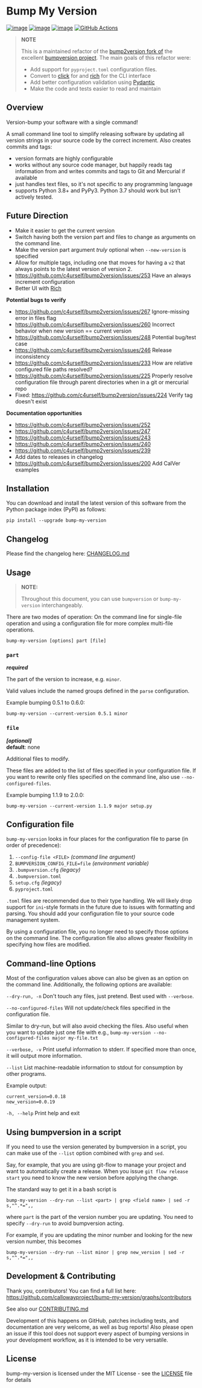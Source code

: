 # Bump My Version

[![image](https://img.shields.io/pypi/v/bump-my-version.svg)](https://pypi.org/project/bump-my-version/)
[![image](https://img.shields.io/pypi/l/bump-my-version.svg)](https://pypi.org/project/bump-my-version/)
[![image](https://img.shields.io/pypi/pyversions/bump-my-version.svg)](https://pypi.org/project/bump-my-version/)
[![GitHub Actions](https://github.com/callowayproject/bump-my-version/workflows/CI/badge.svg)](https://github.com/callowayproject/bump-my-version/actions)

> **NOTE**
>
> This is a maintained refactor of the [bump2version fork of](https://github.com/c4urself/bump2version) the excellent [bumpversion project](https://github.com/peritus/bumpversion). The main goals of this refactor were:
>
> - Add support for `pyproject.toml` configuration files.
> - Convert to [click](https://click.palletsprojects.com/en/8.1.x/) for and [rich](https://rich.readthedocs.io/en/stable/index.html) for the CLI interface
> - Add better configuration validation using [Pydantic](https://docs.pydantic.dev)
> - Make the code and tests easier to read and maintain


## Overview

Version-bump your software with a single command!

A small command line tool to simplify releasing software by updating all
version strings in your source code by the correct increment. Also creates
commits and tags:

* version formats are highly configurable
* works without any source code manager, but happily reads tag information from and writes
  commits and tags to Git and Mercurial if available
* just handles text files, so it's not specific to any programming language
* supports Python 3.8+ and PyPy3. Python 3.7 should work but isn't actively tested.

## Future Direction

- Make it easier to get the current version
- Switch having both the version part and files to change as arguments on the command line.
- Make the version part argument _truly_ optional when `--new-version` is specified
- Allow for multiple tags, including one that moves for having a `v2` that always points to the latest version of version 2.
- https://github.com/c4urself/bump2version/issues/253 Have an always increment configuration
- Better UI with [Rich](https://rich.readthedocs.io/en/stable/index.html)

**Potential bugs to verify**

- https://github.com/c4urself/bump2version/issues/267 Ignore-missing error in files flag
- https://github.com/c4urself/bump2version/issues/260 Incorrect behavior when new version == current version
- https://github.com/c4urself/bump2version/issues/248 Potential bug/test case
- https://github.com/c4urself/bump2version/issues/246 Release inconsistency
- https://github.com/c4urself/bump2version/issues/233 How are relative configured file paths resolved?
- https://github.com/c4urself/bump2version/issues/225 Properly resolve configuration file through parent directories when in a git or mercurial repo
- Fixed: https://github.com/c4urself/bump2version/issues/224 Verify tag doesn't exist

**Documentation opportunities**

- https://github.com/c4urself/bump2version/issues/252 
- https://github.com/c4urself/bump2version/issues/247
- https://github.com/c4urself/bump2version/issues/243
- https://github.com/c4urself/bump2version/issues/240
- https://github.com/c4urself/bump2version/issues/239
- Add dates to releases in changelog
- https://github.com/c4urself/bump2version/issues/200 Add CalVer examples

## Installation

You can download and install the latest version of this software from the Python package index (PyPI) as follows:

```console
pip install --upgrade bump-my-version
```

## Changelog

Please find the changelog here: [CHANGELOG.md](CHANGELOG.md)

## Usage

> **NOTE:** 
>
> Throughout this document, you can use `bumpversion` or `bump-my-version` interchangeably.

There are two modes of operation: On the command line for single-file operation and using a configuration file for more complex multi-file operations.

    bump-my-version [options] part [file]

### `part`

_**required**_

The part of the version to increase, e.g. `minor`.

Valid values include the named groups defined in the `parse` configuration.

Example bumping 0.5.1 to 0.6.0:

    bump-my-version --current-version 0.5.1 minor

### `file`

_**[optional]**_<br />
**default**: none

Additional files to modify.

These files are added to the list of files specified in your configuration file. If you want to rewrite only files specified on the command line, also use `--no-configured-files`.

Example bumping 1.1.9 to 2.0.0:

    bump-my-version --current-version 1.1.9 major setup.py

## Configuration file

`bump-my-version` looks in four places for the configuration file to parse (in order of precedence):

1. `--config-file <FILE>` _(command line argument)_
2. `BUMPVERSION_CONFIG_FILE=file` _(environment variable)_
3. `.bumpversion.cfg` _(legacy)_
4. `.bumpversion.toml`
5. `setup.cfg` _(legacy)_
6. `pyproject.toml`

`.toml` files are recommended due to their type handling. We will likely drop support for `ini`-style formats in the future due to issues with formatting and parsing. You should add your configuration file to your source code management system.

By using a configuration file, you no longer need to specify those options on the command line. The configuration file also allows greater flexibility in specifying how files are modified.

## Command-line Options

Most of the configuration values above can also be given as an option on the command line.
Additionally, the following options are available:

`--dry-run, -n`
Don't touch any files, just pretend. Best used with `--verbose`.

`--no-configured-files`
Will not update/check files specified in the configuration file.

Similar to dry-run, but will also avoid checking the files. Also useful when you want to update just one file with e.g., `bump-my-version --no-configured-files major my-file.txt`

`--verbose, -v`
Print useful information to stderr. If specified more than once, it will output more information.

`--list`
List machine-readable information to stdout for consumption by other programs.

Example output:

    current_version=0.0.18
    new_version=0.0.19

`-h, --help`
Print help and exit

## Using bumpversion in a script

If you need to use the version generated by bumpversion in a script, you can make use of the `--list` option combined with `grep` and `sed`.

Say, for example, that you are using git-flow to manage your project and want to automatically create a release. When you issue `git flow release start` you need to know the new version before applying the change.

The standard way to get it in a bash script is

    bump-my-version --dry-run --list <part> | grep <field name> | sed -r s,"^.*=",,

where `part` is the part of the version number you are updating. You need to specify `--dry-run` to avoid bumpversion acting.

For example, if you are updating the minor number and looking for the new version number, this becomes

    bump-my-version --dry-run --list minor | grep new_version | sed -r s,"^.*=",,

## Development & Contributing

Thank you, contributors! You can find a full list here: https://github.com/callowayproject/bump-my-version/graphs/contributors

See also our [CONTRIBUTING.md](CONTRIBUTING.md)

Development of this happens on GitHub, patches including tests, and documentation
are very welcome, as well as bug reports! Also please open an issue if this
tool does not support every aspect of bumping versions in your development
workflow, as it is intended to be very versatile.

## License

bump-my-version is licensed under the MIT License - see the [LICENSE](LICENSE) file for details
